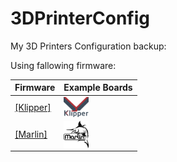 # 3DPrinterConfig
My 3D Printers Configuration backup:

Using fallowing firmware:

 Firmware|Example Boards
  --------|------
  [[Klipper]](https://www.klipper3d.org/) | <img align="left" width=40 src="docs/images/klipper-logo-small.png" />
  [[Marlin]](https://marlinfw.org/) | <img align="left" width=40 src="docs/images/marlin-logo-small.png" />
  
  
 






